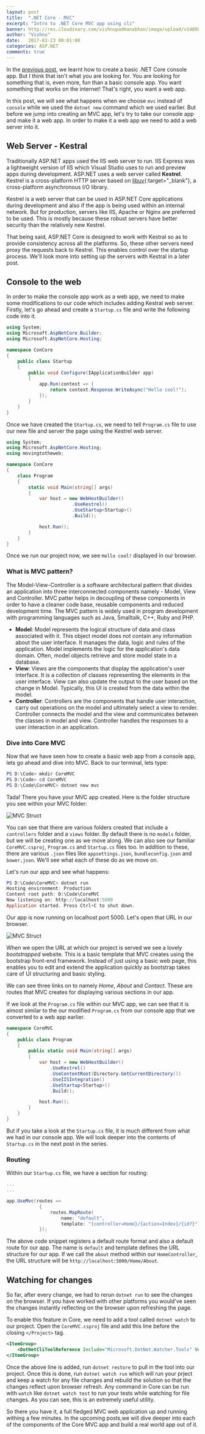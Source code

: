 ```yaml
---
layout: post
title:  ".NET Core - MVC"
excerpt: "Intro to .NET Core MVC app using cli"
banner: http://res.cloudinary.com/vishnupadmanabhan/image/upload/v1489831960/NET.jpg
author: "Vishnu"
date:   2017-03-23 00:01:00
categories: ASP.NET
comments: true
---
```

In the [previous post](http://vishnupadmanabhan.com/dotnet-core-intro/), we learnt how to create a basic .NET Core console app. But I think that isn't what you are looking for. You are looking for something that is, even more, fun than a basic console app. You want something that works on the internet! That's right, you want a web app.

In this post, we will see what happens when we choose `mvc` instead of `console` while we used the `dotnet new` command which we used earlier. But before we jump into creating an MVC app, let's try to take our console app and make it a web app. In order to make it a web app we need to add a web server into it.

## Web Server - Kestral
Traditionally ASP.NET apps used the IIS web server to run. IIS Express was a lightweight version of IIS which Visual Studio uses to run and preview apps during development. ASP.NET uses a web server called **Kestrel**. Kestrel is a cross-platform HTTP server based on [libuv](http://libuv.org/){:target="_blank"}, a cross-platform asynchronous I/O library.

Kestrel is a web server that can be used in ASP.NET Core applications during development and also if the app is being used within an internal network. But for production, servers like IIS, Apache or Nginx are preferred to be used. This is mostly because these robust servers have better security than the relatively new Kestrel.

That being said, ASP.NET Core is designed to work with Kestral so as to provide consistency across all the platforms. So, these other servers need proxy the requests back to Kestrel. This enables control over the startup process. We'll look more into setting up the servers with Kestral in a later post.

## Console to the web
In order to make the console app work as a web app, we need to make some modifications to our code which includes adding Kestral web server. Firstly, let's go ahead and create a `Startup.cs` file and write the following code into it.

```csharp
using System;
using Microsoft.AspNetCore.Builder;
using Microsoft.AspNetCore.Hosting;

namespace ConCore
{
    public class Startup
    {
        public void Configure(IApplicationBuilder app)
        {
            app.Run(context => {
                return context.Response.WriteAsync("Hello cool!");
            });
        }
    }
}
```

Once we have created the `Startup.cs`, we need to tell `Program.cs` file to use our new file and server the page using the Kestrel web server.

```csharp
using System;
using Microsoft.AspNetCore.Hosting;
using movingtotheweb;

namespace ConCore
{
    class Program
    {
        static void Main(string[] args)
        {
            var host = new WebHostBuilder()
                        .UseKestrel()
                        .UseStartup<Startup>()
                        .Build();

            host.Run();
        }
    }
}
```

Once we run our project now, we see `Hello cool!` displayed in our browser.

### What is MVC pattern?
The Model-View-Controller is a software architectural pattern that divides an application into three interconnected components namely - Model, View and Controller. MVC patter helps in decoupling of these components in order to have a cleaner code base, reusable components and reduced development time. The MVC pattern is widely used in program development with programming languages such as Java, Smalltalk, C++, Ruby and PHP.

- **Model**: Model represents the logical structure of data and class associated with it. This object model does not contain any information about the user interface. It manages the data, logic and rules of the application. Model implements the logic for the application's data domain. Often, model objects retrieve and store model state in a database.
- **View**: Views are the components that display the application's user interface. It is a collection of classes representing the elements in the user interface. View can also update the output to the user based on the change in Model. Typically, this UI is created from the data within the model.
- **Controller**: Controllers are the components that handle user interaction, carry out operations on the model and ultimately select a view to render. Controller connects the model and the view and communicates between the classes in model and view. Controller handles the responses to a user interaction in an application.

### Dive into Core MVC
Now that we have seen how to create a basic web app from a console app, lets go ahead and dive into MVC. Back to our terminal, lets type:

```powershell
PS D:\Code> mkdir CoreMVC
PS D:\Code> cd CoreMVC
PS D:\Code\CoreMVC> dotnet new mvc
```

Tada! There you have your MVC app created. Here is the folder structure you see within your MVC folder:

![MVC Struct](http://res.cloudinary.com/vishnupadmanabhan/image/upload/v1489776722/NetCore/mvcstruct.jpg)

You can see that there are various folders created that include a `controllers` folder and a `views` folder. By default there is no `models` folder, but we will be creating one as we move along. We can also see our familiar `CoreMVC.csproj`, `Program.cs` and `Startup.cs` files too. In addition to these, there are various `.json` files like `appsettings.json`, `bundleconfig.json` and `bower,json`. We'll see what each of these do as we move on.

Let's run our app and see what happens:

```powershell
PS D:\Code\CoreMVC> dotnet run
Hosting environment: Production
Content root path: D:\Code\CoreMVC
Now listening on: http://localhost:5000
Application started. Press Ctrl+C to shut down.
```

Our app is now running on localhost port 5000. Let's open that URL in our browser.

![MVC Struct](http://res.cloudinary.com/vishnupadmanabhan/image/upload/v1489777022/NetCore/mvcapp.jpg)

When we open the URL at which our project is served we see a lovely *bootstrapped* website. This is a basic template that MVC creates using the bootstrap front-end framework. Instead of just using a basic web page, this enables you to edit and extend the application quickly as bootstrap takes care of UI structuring and basic styling.

We can see three links on to namely *Home*, *About* and *Contact*. These are routes that MVC creates for displaying various sections in our app.

If we look at the `Program.cs` file within our MVC app, we can see that it is almost similar to the our modified `Program.cs` from our console app that we converted to a web app earlier.

```csharp
namespace CoreMVC
{
    public class Program
    {
        public static void Main(string[] args)
        {
            var host = new WebHostBuilder()
                .UseKestrel()
                .UseContentRoot(Directory.GetCurrentDirectory())
                .UseIISIntegration()
                .UseStartup<Startup>()
                .Build();

            host.Run();
        }
    }
}
```

But if you take a look at the `Startup.cs` file, it is much different from what we had in our console app. We will look deeper into the contents of `Startup.cs` in the next post in the series.

### Routing
Within our `Startup.cs` file, we have a section for routing:

```csharp
...
...

app.UseMvc(routes =>
            {
                routes.MapRoute(
                    name: "default",
                    template: "{controller=Home}/{action=Index}/{id?}");
            });
```

The above code snippet registers a default route format and also a default route for our app. The name is `default` and template defines the URL structure for our app. If we call the `about` method within our `HomeController`, the URL structure will be `http://localhost:5000/Home/About`.

## Watching for changes
So far, after every change, we had to rerun `dotnet run` to see the changes on the browser. If you have worked with other platforms you would've seen the changes instantly reflecting on the browser upon refreshing the page.

To enable this feature in Core, we need to add a tool called `dotnet watch` to our project. Open the `CoreMVC.csproj` file and add this line before the closing `</Project>` tag.

```xml
<ItemGroup>
    <DotNetCliToolReference Include="Microsoft.DotNet.Watcher.Tools" Version="1.0.0" />
</ItemGroup>
```

Once the above line is added, run `dotnet restore` to pull in the tool into our project. Once this is done, run `dotnet watch run` which will run your prject and keep a watch for any file changes and rebuild the solution so that the changes reflect upon browser refresh. Any command in Core can be run with `watch` like `dotnet watch test` to run your tests while watching for file changes. As you can see, this is an extremely useful utility.

So there you have it, a full fledged MVC web application up and running withing a few minutes. In the upcoming posts,we will dive deeper into each of the components of the Core MVC app and build a real world app out of it.